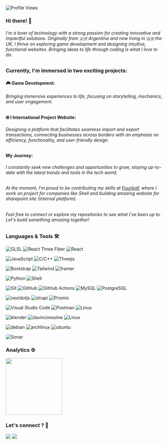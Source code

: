 ![Profile Views](https://komarev.com/ghpvc/?username=humbertoragazzini&color=blue)

<!-- <h1><img src="https://emojis.slackmojis.com/emojis/images/1531849430/4246/blob-sunglasses.gif?1531849430" width="30"/> Hello World ! </h1> -->

### Hi there! 👋

###### I'm a lover of technology with a strong passion for creating innovative and impactful solutions. Originally from 🇦🇷 Argentina and now living in 🇬🇧 the UK, I thrive on exploring game development and designing intuitive, functional websites. Bringing ideas to life through coding is what I love to do.

### Currently, I'm immersed in two exciting projects:

#### 🎮 Game Development:

###### Bringing immersive experiences to life, focusing on storytelling, mechanics, and user engagement.

#### 🌐 I International Project Website:

###### Designing a platform that facilitates seamless import and export transactions, connecting businesses across borders with an emphasis on efficiency, functionality, and user-friendly design.

#### My Journey:

###### I constantly seek new challenges and opportunities to grow, staying up-to-date with the latest trends and tools in the tech world.

###### At the moment, I'm proud to be contributing my skills at [Fourleaf](https://www.fourleaf.co.uk/), where I work on project for companies like Shell and building amazing website for sharepoint site (Internal platform).

###### Feel free to connect or explore my repositories to see what I've been up to. Let's build something amazing together!

### Languages & Tools 🛠

![GLSL](https://img.shields.io/badge/-GLSL-05122A?style=flat&logo=webgl) ![React Three Fiber](https://img.shields.io/badge/-React%20Three%20Fiber-05122A?style=flat&logo=react) ![React](https://img.shields.io/badge/-React-05122A?style=flat&logo=react)&nbsp;

![JavaScript](https://img.shields.io/badge/-JavaScript-05122A?style=flat&logo=javascript) ![C/C++](https://img.shields.io/badge/-C%2B%2B-05122A?style=flat&logo=cplusplus) ![Threejs](https://img.shields.io/badge/-Threejs-05122A?style=flat&logo=javascript)&nbsp;

![Bootstrap](https://img.shields.io/badge/-Bootstrap-05122A?style=flat&logo=bootstrap) ![Tailwind](https://img.shields.io/badge/-Tailwindcss-05122A?style=flat&logo=tailwindcss) ![framer](https://img.shields.io/badge/-Framer-05122A?style=flat&logo=framer)&nbsp;

![Python](https://img.shields.io/badge/-Python-05122A?style=flat&logo=python) ![Shell](https://img.shields.io/badge/Shell-05122A?style=flat&logo=gnu-bash&logoColor=white) &nbsp;

![Git](https://img.shields.io/badge/-Git-05122A?style=flat&logo=git) ![GitHub](https://img.shields.io/badge/-GitHub-05122A?style=flat&logo=github) ![GitHub Actions](https://img.shields.io/badge/GitHub%20Actions%20-05122A?style=flat&logo=github-actions&logoColor=white) ![MySQL](https://img.shields.io/badge/-MySQL-05122A?style=flat&logo=mysql&logoColor=white) ![PostgreSQL](https://img.shields.io/badge/-PostgreSQL-05122A?style=flat&logo=postgresql)&nbsp;

![nextdotjs](https://img.shields.io/badge/-NextJS-05122A?style=flat&logo=nextdotjs) ![strapi](https://img.shields.io/badge/-Strapi-05122A?style=flat&logo=strapi) ![Prismic](https://img.shields.io/badge/-Prismic-05122A?style=flat&logo=prismic)&nbsp;

![Visual Studio Code](https://img.shields.io/badge/-Visual%20Studio%20Code-05122A?style=flat&logo=visual-studio-code&logoColor=007ACC) ![Postman](https://img.shields.io/badge/-Postman-05122A?style=flat&logo=postman) ![Linux](https://img.shields.io/badge/-Linux-05122A?style=flat&logo=linux&logoColor=white)&nbsp;

![blender](https://img.shields.io/badge/-Blender-05122A?style=flat&logo=blender&logoColor=007ACC) ![davinciresolve](https://img.shields.io/badge/-Davinci-05122A?style=flat&logo=davinciresolve) ![Linux](https://img.shields.io/badge/-Linux-05122A?style=flat&logo=linux&logoColor=white)&nbsp;

![debian](https://img.shields.io/badge/-Debian-05122A?style=flat&logo=debian&logoColor=007ACC) ![archlinux](https://img.shields.io/badge/-Arch-05122A?style=flat&logo=archlinux) ![ubuntu](https://img.shields.io/badge/-Ubuntu-05122A?style=flat&logo=ubuntu&logoColor=white)&nbsp;

![Sonar](https://img.shields.io/badge/-Sonar-05122A?style=flat&logo=sonar)

### Analytics ⚙️

<p align="left">
  <img height="180em" src="https://github-readme-streak-stats.herokuapp.com/?user=humbertoragazzini" />
</p>

### Let's connect ? 🤝

<p align="left">
<a href="https://www.linkedin.com/in/humberto-ragazzini-6b407bb6"><img src="https://img.shields.io/badge/Linkedin-Ragazzini?style=plastic&logo=Linkedin&logoColor=white&label=Humberto%20Ragazzini&labelColor=ff5555&color=5555ff"/></a>
<a href="mailto:hmragazzini@hotmail.com"><img src="https://img.shields.io/badge/humberto-ragazzini?style=plastic&logo=maildotru&logoColor=white&label=hmragazzini%40hotmail.com&labelColor=ff5555&color=5555ff"/></a>
</p>
